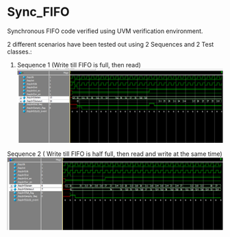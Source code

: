 # Sync_FIFO
Synchronous FIFO code verified using UVM verification environment.

2 different scenarios have been tested out using 2 Sequences and 2 Test classes.:
1. Sequence 1 (Write till FIFO is full, then read)
![](/image/FIFO.png)

Sequence 2 ( Write till FIFO is half full, then read and write at the same time)
![](/image/FIFO2.png)



